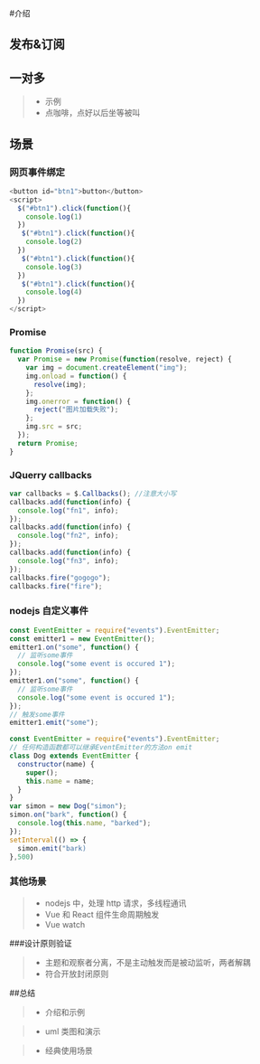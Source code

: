 #介绍

## 发布&订阅

## 一对多

> - 示例
> - 点咖啡，点好以后坐等被叫

## 场景

### 网页事件绑定

```javascript
<button id="btn1">button</button>
<script>
  $("#btn1").click(function(){
    console.log(1)
  })
   $("#btn1").click(function(){
    console.log(2)
  })
   $("#btn1").click(function(){
    console.log(3)
  })
   $("#btn1").click(function(){
    console.log(4)
  })
</script>
```

### Promise

```javascript
function Promise(src) {
  var Promise = new Promise(function(resolve, reject) {
    var img = document.createElement("img");
    img.onload = function() {
      resolve(img);
    };
    img.onerror = function() {
      reject("图片加载失败");
    };
    img.src = src;
  });
  return Promise;
}
```

### JQuerry callbacks

```javascript
var callbacks = $.Callbacks(); //注意大小写
callbacks.add(function(info) {
  console.log("fn1", info);
});
callbacks.add(function(info) {
  console.log("fn2", info);
});
callbacks.add(function(info) {
  console.log("fn3", info);
});
callbacks.fire("gogogo");
callbacks.fire("fire");
```

### nodejs 自定义事件

```javascript
const EventEmitter = require("events").EventEmitter;
const emitter1 = new EventEmitter();
emitter1.on("some", function() {
  // 监听some事件
  console.log("some event is occured 1");
});
emitter1.on("some", function() {
  // 监听some事件
  console.log("some event is occured 1");
});
// 触发some事件
emitter1.emit("some");
```

```javascript
const EventEmitter = require("events").EventEmitter;
// 任何构造函数都可以继承EventEmitter的方法on emit
class Dog extends EventEmitter {
  constructor(name) {
    super();
    this.name = name;
  }
}
var simon = new Dog("simon");
simon.on("bark", function() {
  console.log(this.name, "barked");
});
setInterval(() => {
  simon.emit("bark)
},500)
```

### 其他场景

> - nodejs 中，处理 http 请求，多线程通讯
> - Vue 和 React 组件生命周期触发
> - Vue watch

###设计原则验证

> - 主题和观察者分离，不是主动触发而是被动监听，两者解耦
> - 符合开放封闭原则

##总结

> - 介绍和示例

> - uml 类图和演示

> - 经典使用场景
